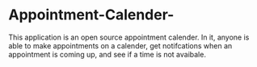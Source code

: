 # Appointment-Calender-
This application is an open source appointment calender. In it, anyone is able to make appointments on a calender, get notifcations when an appointment is coming up, and see if a time is not avaibale. 
